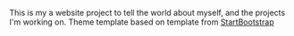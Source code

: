 This is my a website project to tell the world about myself, and the projects I'm working on. Theme template based on template from  [StartBootstrap](https://startbootstrap.com)
